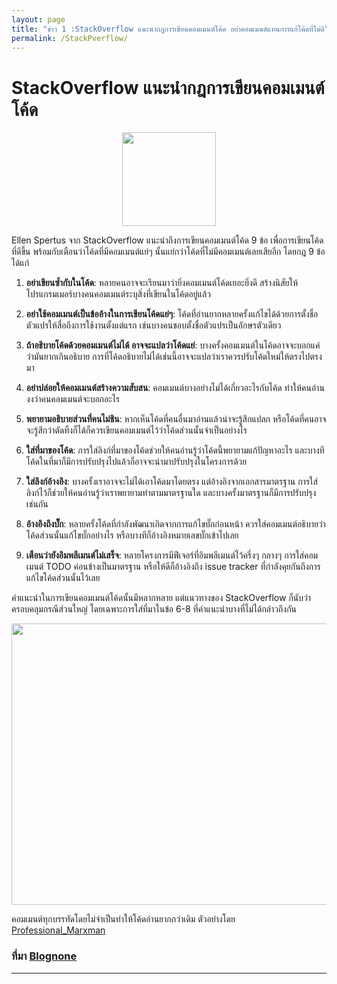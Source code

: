 ```yaml
---
layout: page
title: "ข่าว 1 :StackOverflow แนะนำกฎการเขียนคอมเมนต์โค้ด อย่าคอมเมนต์แทนการแก้โค้ดที่ไม่ดี"
permalink: /StackPverflow/
---
```


# **StackOverflow แนะนำกฎการเขียนคอมเมนต์โค้ด**

<p align="center">
<img src="https://www.blognone.com/sites/default/files/styles/thumbnail/public/topics-images/stack.png?itok=3jHmHQ7X" style="width:150px;height:150px;">
</p>

Ellen Spertus จาก StackOverflow แนะนำถึงการเขียนคอมเมนต์โค้ด 9 ข้อ เพื่อการเขียนโค้ดที่ดีขึ้น พร้อมกับเตือนว่าโค้ดที่มีคอมเมนต์แย่ๆ นั้นแย่กว่าโค้ดที่ไม่มีคอมเมนต์เลยเสียอีก โดยกฎ 9 ข้อได้แก่

1. **อย่าเขียนซ้ำกับในโค้ด**: หลายคนอาจจะเรียนมาว่ายิ่งคอมเมนต์โค้ดเยอะยิ่งดี สร้างนิสัยให้โปรแกรมเมอร์บางคนคอมเมนต์ระบุสิ่งที่เขียนในโค้ดอยู่แล้ว

2. **อย่าใช้คอมเมนต์เป็นข้ออ้างในการเขียนโค้ดแย่ๆ**: โค้ดที่อ่านยากหลายครั้งแก้ไขได้ด้วยการตั้งชื่อตัวแปรให้สื่อถึงการใช้งานตั้งแต่แรก เช่นบางคนชอบตั้งชื่อตัวแปรเป็นอักษรตัวเดียว

3. **ถ้าอธิบายโค้ดด้วยคอมเมนต์ไม่ได้ อาจจะแปลว่าโค้ดแย่**: บางครั้งคอมเมนต์ในโค้ดอาจจะบอกแค่ว่ามันยากเกินอธิบาย การที่โค้ดอธิบายไม่ได้เช่นนี้อาจจะแปลว่าเราควรปรับโค้ดใหม่ให้ตรงไปตรงมา

4. **อย่าปล่อยให้คอมเมนต์สร้างความสับสน**: คอมเมนต์บางอย่างไม่ได้เกี่ยวอะไรกับโค้ด ทำให้คนอ่านงงว่าคนคอมเมนต์จะบอกอะไร

5. **พยายามอธิบายส่วนที่คนไม่ชิน**: หากเห็นโค้ดที่คนอื่นมาอ่านแล้วน่าจะรู้สึกแปลก หรือโค้ดที่คนอาจจะรู้สึกว่าตัดทิ้งก็ได้ก็ควรเขียนคอมเมนต์ไว้ว่าโค้ดส่วนนั้นจำเป็นอย่างไร

6. **ใส่ที่มาของโค้ด**: การใส่ลิงก์ที่มาของโค้ดช่วยให้คนอ่านรู้ว่าโค้ดนี้พยายามแก้ปัญหาอะไร และบางทีโค้ดในที่มาก็มีการปรับปรุงไปแล้วก็อาจจะนำมาปรับปรุงในโครงการด้วย

7. **ใส่ลิงก์อ้างอิง**: บางครั้งเราอาจจะไม่ได้เอาโค้ดมาโดยตรง แต่อ้างอิงจากเอกสารมาตรฐาน การใส่ลิงก์ไว้ก็ช่วยให้คนอ่านรู้ว่าเราพยายามทำตามมาตรฐานใด และบางครั้งมาตรฐานก็มีการปรับปรุงเช่นกัน

8. **อ้างอิงถึงบั๊ก**: หลายครั้งโค้ดที่กำลังพัฒนาเกิดจากการแก้ไขบั๊กก่อนหน้า ควรใส่คอมเมนต์อธิบายว่าโค้ดส่วนนั้นแก้ไขบั๊กอย่างไร หรือบางทีก็อ้างอิงหมายเลขบั๊กเข้าไปเลย

9. **เตือนว่ายังอิมพลีเมนต์ไม่เสร็จ**: หลายโครงการมีฟีเจอร์ที่อิมพลีเมนต์ไว้ครึ่งๆ กลางๆ การใส่คอมเมนต์ TODO ค่อนข้างเป็นมาตรฐาน หรือให้ดีก็อ้างอิงถึง issue tracker ที่กำลังคุยกันถึงการแก้ไขโค้ดส่วนนั้นไว้เลย

คำแนะนำในการเขียนคอมเมนต์โค้ดนั้นมีหลากหลาย แต่แนวทางของ StackOverflow ก็นับว่าครอบคลุมกรณีส่วนใหญ่ โดยเฉพาะการใส่ที่มาในข้อ 6-8 ที่คำแนะนำบางที่ไม่ได้กล่าวถึงกัน

<p align="center">
<img src="https://www.blognone.com/sites/default/files/externals/48fa4f09d20571034b296799160834bc.png" style="width:700px;height:450px;">
</p>

คอมเมนต์ทุกบรรทัดโดยไม่จำเป็นทำให้โค้ดอ่านยากกว่าเดิม ตัวอย่างโดย [Professional_Marxman](https://www.reddit.com/r/ProgrammerHumor/comments/5dhdt6/my_teacher_told_me_i_needed_to_comment_every_line/da56d6m/)

### ที่มา [Blognone](https://www.blognone.com/node/126445)

---
